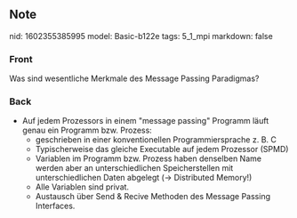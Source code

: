 ## Note
nid: 1602355385995
model: Basic-b122e
tags: 5_1_mpi
markdown: false

### Front
Was sind wesentliche Merkmale des Message Passing Paradigmas?

### Back
<ul>
<li>Auf jedem Prozessors in einem "message passing" Programm läuft genau ein Programm bzw. Prozess:
<ul>
<li>geschrieben in einer konventionellen Programmiersprache z. B. C</li>
<li>Typischerweise das gleiche Executable auf jedem Prozessor (SPMD)</li>
<li>Variablen im Programm bzw. Prozess haben denselben Name werden aber an unterschiedlichen Speicherstellen mit unterschiedlichen Daten abgelegt (→ Distributed Memory!)</li>
<li>Alle Variablen sind privat.</li>
<li>Austausch über Send & Recive Methoden des Message Passing Interfaces.</li>
</ul>
</li></ul>
